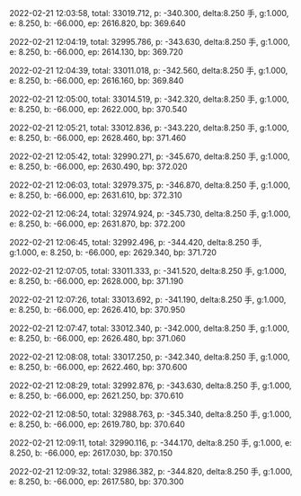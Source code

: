 2022-02-21 12:03:58, total: 33019.712, p: -340.300, delta:8.250 手, g:1.000, e: 8.250, b: -66.000, ep: 2616.820, bp: 369.640

2022-02-21 12:04:19, total: 32995.786, p: -343.630, delta:8.250 手, g:1.000, e: 8.250, b: -66.000, ep: 2614.130, bp: 369.720

2022-02-21 12:04:39, total: 33011.018, p: -342.560, delta:8.250 手, g:1.000, e: 8.250, b: -66.000, ep: 2616.160, bp: 369.840

2022-02-21 12:05:00, total: 33014.519, p: -342.320, delta:8.250 手, g:1.000, e: 8.250, b: -66.000, ep: 2622.000, bp: 370.540

2022-02-21 12:05:21, total: 33012.836, p: -343.220, delta:8.250 手, g:1.000, e: 8.250, b: -66.000, ep: 2628.460, bp: 371.460

2022-02-21 12:05:42, total: 32990.271, p: -345.670, delta:8.250 手, g:1.000, e: 8.250, b: -66.000, ep: 2630.490, bp: 372.020

2022-02-21 12:06:03, total: 32979.375, p: -346.870, delta:8.250 手, g:1.000, e: 8.250, b: -66.000, ep: 2631.610, bp: 372.310

2022-02-21 12:06:24, total: 32974.924, p: -345.730, delta:8.250 手, g:1.000, e: 8.250, b: -66.000, ep: 2631.870, bp: 372.200

2022-02-21 12:06:45, total: 32992.496, p: -344.420, delta:8.250 手, g:1.000, e: 8.250, b: -66.000, ep: 2629.340, bp: 371.720

2022-02-21 12:07:05, total: 33011.333, p: -341.520, delta:8.250 手, g:1.000, e: 8.250, b: -66.000, ep: 2628.000, bp: 371.190

2022-02-21 12:07:26, total: 33013.692, p: -341.190, delta:8.250 手, g:1.000, e: 8.250, b: -66.000, ep: 2626.410, bp: 370.950

2022-02-21 12:07:47, total: 33012.340, p: -342.000, delta:8.250 手, g:1.000, e: 8.250, b: -66.000, ep: 2626.480, bp: 371.060

2022-02-21 12:08:08, total: 33017.250, p: -342.340, delta:8.250 手, g:1.000, e: 8.250, b: -66.000, ep: 2622.460, bp: 370.600

2022-02-21 12:08:29, total: 32992.876, p: -343.630, delta:8.250 手, g:1.000, e: 8.250, b: -66.000, ep: 2621.250, bp: 370.610

2022-02-21 12:08:50, total: 32988.763, p: -345.340, delta:8.250 手, g:1.000, e: 8.250, b: -66.000, ep: 2619.780, bp: 370.640

2022-02-21 12:09:11, total: 32990.116, p: -344.170, delta:8.250 手, g:1.000, e: 8.250, b: -66.000, ep: 2617.030, bp: 370.150

2022-02-21 12:09:32, total: 32986.382, p: -344.820, delta:8.250 手, g:1.000, e: 8.250, b: -66.000, ep: 2617.580, bp: 370.300